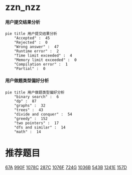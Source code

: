# zzn_nzz

<!-- tabs:start -->



#### **用户提交结果分析**

```mermaid
pie title 用户提交结果分析
    "Accepted" :  45
    "Rejected" :  0
    "Wrong answer" :  47
    "Runtime error" :  2
    "Time limit exceeded" :  4
    "Memory limit exceeded" :  0
    "Compilation error" :  1
    "Partial" :  0
```

#### **用户做题类型偏好分析**

```mermaid
pie title 用户做题类型偏好分析
    "binary search" :  6
    "dp" :  87
    "graphs" :  32
    "trees" :  43
    "divide and conquer" :  54
    "greedy" :  152
    "two pointers" :  17
    "dfs and similar" :  14
    "math" :  14
```



<!-- tabs:end -->
# 推荐题目
[67A](https://codeforces.com/contest/67/problem/A)
[990F](https://codeforces.com/contest/990/problem/F)
[1078C](https://codeforces.com/contest/1078/problem/C)
[287C](https://codeforces.com/contest/287/problem/C)
[1076F](https://codeforces.com/contest/1076/problem/F)
[724G](https://codeforces.com/contest/724/problem/G)
[1036B](https://codeforces.com/contest/1036/problem/B)
[543B](https://codeforces.com/contest/543/problem/B)
[1241E](https://codeforces.com/contest/1241/problem/E)
[157D](https://codeforces.com/contest/157/problem/D)
